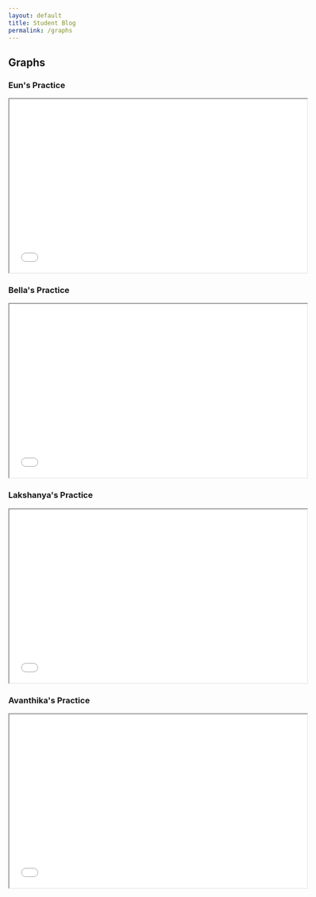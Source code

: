 ```yaml
---
layout: default
title: Student Blog
permalink: /graphs
---
```

## Graphs


### Eun's Practice
<iframe src="/frontend/passionproject/eun's_graph.html" width="600" height="350"></iframe>

### Bella's Practice
<iframe src="/frontend/passionproject/bella's_graph.html" width="600" height="350"></iframe>

### Lakshanya's Practice
<iframe src="/frontend/passionproject/lakshanya's_graph.html" width="600" height="350"></iframe>

### Avanthika's Practice
<iframe src="/frontend/passionproject/avanthika's_graph.html" width="600" height="350"></iframe>